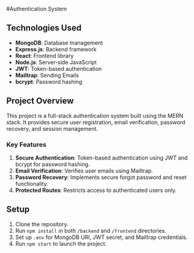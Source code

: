 #Authentication System

## Technologies Used
- **MongoDB**: Database management
- **Express.js**: Backend framework
- **React**: Frontend library
- **Node.js**: Server-side JavaScript
- **JWT**: Token-based authentication
- **Mailtrap**: Sending Emails
- **bcrypt**: Password hashing

## Project Overview
This project is a full-stack authentication system built using the MERN stack. It provides secure user registration, email verification, password recovery, and session management.

### Key Features
1. **Secure Authentication**: Token-based authentication using JWT and bcrypt for password hashing.
2. **Email Verification**: Verifies user emails using Mailtrap.
3. **Password Recovery**: Implements secure forgot password and reset functionality.
4. **Protected Routes**: Restricts access to authenticated users only.

## Setup
1. Clone the repository.
2. Run `npm install` in both `/backend` and `/frontend` directories.
3. Set up `.env` for MongoDB URI, JWT secret, and Mailtrap credentials.
4. Run `npm start` to launch the project.


